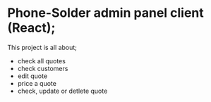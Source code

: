 # Phone-Solder admin panel client (React);

This project is all about;

- check all quotes
- check customers
- edit quote
- price a quote
- check, update or detlete quote
